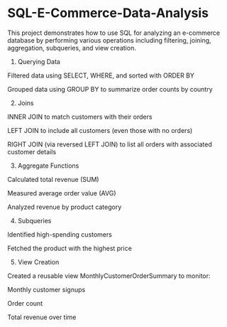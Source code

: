 # SQL-E-Commerce-Data-Analysis
This project demonstrates how to use SQL for analyzing an e-commerce database by performing various operations including filtering, joining, aggregation, subqueries, and view creation.

1. Querying Data

Filtered data using SELECT, WHERE, and sorted with ORDER BY

Grouped data using GROUP BY to summarize order counts by country

2. Joins

INNER JOIN to match customers with their orders

LEFT JOIN to include all customers (even those with no orders)

RIGHT JOIN (via reversed LEFT JOIN) to list all orders with associated customer details

3. Aggregate Functions

Calculated total revenue (SUM)

Measured average order value (AVG)

Analyzed revenue by product category

4. Subqueries

Identified high-spending customers

Fetched the product with the highest price

5. View Creation

Created a reusable view MonthlyCustomerOrderSummary to monitor:

Monthly customer signups

Order count

Total revenue over time
